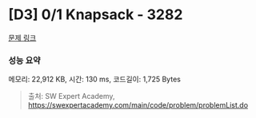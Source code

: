 # [D3] 0/1 Knapsack - 3282 

[문제 링크](https://swexpertacademy.com/main/code/problem/problemDetail.do?contestProbId=AWBJAVpqrzQDFAWr) 

### 성능 요약

메모리: 22,912 KB, 시간: 130 ms, 코드길이: 1,725 Bytes



> 출처: SW Expert Academy, https://swexpertacademy.com/main/code/problem/problemList.do